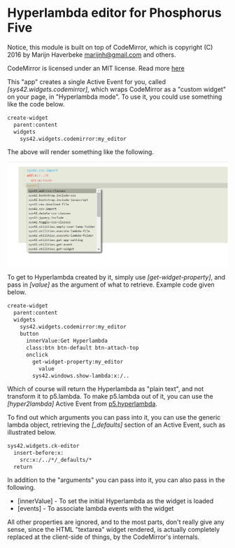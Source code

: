 Hyperlambda editor for Phosphorus Five
==========

Notice, this module is built on top of CodeMirror, which is copyright (C) 2016 by Marijn Haverbeke <marijnh@gmail.com> and others.

CodeMirror is licensed under an MIT license. Read more [here](https://codemirror.net)

This "app" creates a single Active Event for you, called *[sys42.widgets.codemirror]*, which wraps CodeMirror as a 
"custom widget" on your page, in "Hyperlambda mode". To use it, you could use something like the code below.

```
create-widget
  parent:content
  widgets
    sys42.widgets.codemirror:my_editor
```

The above will render something like the following.

![alt tag](screenshots/codemirror-example-screenshot.png)

To get to Hyperlambda created by it, simply use *[get-widget-property]*, and pass in *[value]* as the argument of what to retrieve.
Example code given below.

```
create-widget
  parent:content
  widgets
    sys42.widgets.codemirror:my_editor
    button
      innerValue:Get Hyperlambda
      class:btn btn-default btn-attach-top
      onclick
        get-widget-property:my_editor
          value
        sys42.windows.show-lambda:x:/..
```

Which of course will return the Hyperlambda as "plain text", and not transform it to p5.lambda. To make p5.lambda out of it, you can use
the *[hyper2lambda]* Active Event from [p5.hyperlambda](/plugins/p5.hyperlambda/).

To find out which arguments you can pass into it, you can use the generic lambda object, retrieving the *[_defaults]* section
of an Active Event, such as illustrated below.

```
sys42.widgets.ck-editor
  insert-before:x:
    src:x:/../*/_defaults/*
  return
```

In addition to the "arguments" you can pass into it, you can also pass in the following.

* [innerValue] - To set the initial Hyperlambda as the widget is loaded
* [events] - To associate lambda events with the widget

All other properties are ignored, and to the most parts, don't really give any sense, since the HTML "textarea" widget rendered, is actually
completely replaced at the client-side of things, by the CodeMirror's internals.


